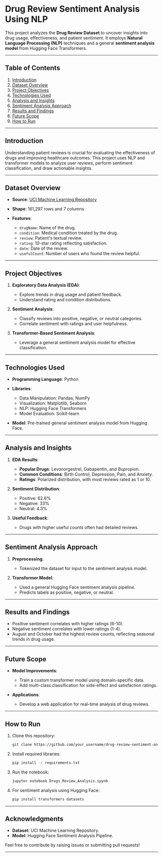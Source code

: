 # **Drug Review Sentiment Analysis Using NLP**

This project analyzes the **Drug Review Dataset** to uncover insights into drug usage, effectiveness, and patient sentiment. It employs **Natural Language Processing (NLP)** techniques and a general **sentiment analysis model** from Hugging Face Transformers.

---

## **Table of Contents**

1. [Introduction](#introduction)
2. [Dataset Overview](#dataset-overview)
3. [Project Objectives](#project-objectives)
4. [Technologies Used](#technologies-used)
5. [Analysis and Insights](#analysis-and-insights)
6. [Sentiment Analysis Approach](#sentiment-analysis-approach)
7. [Results and Findings](#results-and-findings)
8. [Future Scope](#future-scope)
9. [How to Run](#how-to-run)

---

## **Introduction**

Understanding patient reviews is crucial for evaluating the effectiveness of drugs and improving healthcare outcomes. This project uses NLP and transformer models to analyze user reviews, perform sentiment classification, and draw actionable insights.

---

## **Dataset Overview**

* **Source**: [UCI Machine Learning Repository](https://archive.ics.uci.edu/ml/datasets/Drug+Review+Dataset+%28Drugs.com%29)
* **Shape**: 161,297 rows and 7 columns
* **Features**:

  * `drugName`: Name of the drug.
  * `condition`: Medical condition treated by the drug.
  * `review`: Patient's textual review.
  * `rating`: 10-star rating reflecting satisfaction.
  * `date`: Date of the review.
  * `usefulCount`: Number of users who found the review helpful.

---

## **Project Objectives**

1. **Exploratory Data Analysis (EDA)**:

   * Explore trends in drug usage and patient feedback.
   * Understand rating and condition distributions.
2. **Sentiment Analysis**:

   * Classify reviews into positive, negative, or neutral categories.
   * Correlate sentiment with ratings and user helpfulness.
3. **Transformer-Based Sentiment Analysis**:

   * Leverage a general sentiment analysis model for effective classification.

---

## **Technologies Used**

* **Programming Language**: Python
* **Libraries**:

  * Data Manipulation: Pandas, NumPy
  * Visualization: Matplotlib, Seaborn
  * NLP: Hugging Face Transformers
  * Model Evaluation: Scikit-learn
* **Model**: Pre-trained general sentiment analysis model from Hugging Face.

---

## **Analysis and Insights**

1. **EDA Results**:

   * **Popular Drugs**: Levonorgestrel, Gabapentin, and Bupropion.
   * **Common Conditions**: Birth Control, Depression, Pain, and Anxiety.
   * **Ratings**: Polarized distribution, with most reviews rated as 1 or 10.
2. **Sentiment Distribution**:

   * Positive: 62.6%
   * Negative: 33%
   * Neutral: 4.3%
3. **Useful Feedback**:

   * Drugs with higher useful counts often had detailed reviews.

---

## **Sentiment Analysis Approach**

1. **Preprocessing**:

   * Tokenized the dataset for input to the sentiment analysis model.
2. **Transformer Model**:

   * Used a general Hugging Face sentiment analysis pipeline.
   * Predicts labels as positive, negative, or neutral.

---

## **Results and Findings**

* Positive sentiment correlates with higher ratings (6-10).
* Negative sentiment correlates with lower ratings (1-4).
* August and October had the highest review counts, reflecting seasonal trends in drug usage.

---

## **Future Scope**

* **Model Improvements**:

  * Train a custom transformer model using domain-specific data.
  * Add multi-class classification for side-effect and satisfaction ratings.
* **Applications**:

  * Develop a web application for real-time analysis of drug reviews.

---

## **How to Run**

1. Clone this repository:

   ```bash
   git clone https://github.com/your_username/drug-review-sentiment-analysis.git
   ```
2. Install required libraries:

   ```bash
   pip install -r requirements.txt
   ```
3. Run the notebook:

   ```bash
   jupyter notebook Drugs_Review_Analysis.ipynb
   ```
4. For sentiment analysis using Hugging Face:

   ```bash
   pip install transformers datasets
   ```

---

## **Acknowledgments**

* **Dataset**: UCI Machine Learning Repository.
* **Model**: Hugging Face Sentiment Analysis Pipeline.

Feel free to contribute by raising issues or submitting pull requests!

---
